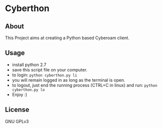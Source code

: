 Cyberthon
=========

About
-----
This Project aims at creating a Python based Cyberoam client. 

Usage
-----

* install python 2.7
* save this script file on your computer.
* to login: `python cyberthon.py li`
* you will remain logged in as long as the terminal is open.
* to logout, just end the running process (CTRL+C in linux) and run: `python cyberthon.py lo`
* Enjoy :)

License
-------
GNU GPLv3